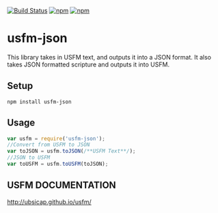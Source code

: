 [![Build Status](https://api.travis-ci.org/translationCoreApps/usfm-json.svg?branch=master)](https://travis-ci.org/translationCoreApps/usfm-json) 
[![npm](https://img.shields.io/npm/dt/usfm-json.svg)](https://www.npmjs.com/package/usfm-json)
[![npm](https://img.shields.io/npm/v/usfm-json.svg)](https://www.npmjs.com/package/usfm-json)

# usfm-json
This library takes in USFM text, and outputs it into a JSON format.
It also takes JSON formatted scripture and outputs it into USFM.
## Setup
`npm install usfm-json`

## Usage
```js
var usfm = require('usfm-json');
//Convert from USFM to JSON
var toJSON = usfm.toJSON(/**USFM Text**/);
//JSON to USFM
var toUSFM = usfm.toUSFM(toJSON);
```

## USFM DOCUMENTATION
http://ubsicap.github.io/usfm/
